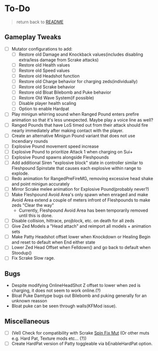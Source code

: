 # To-Do

> return back to [README](../README.md#documentation)

## Gameplay Tweaks

- [ ] Mutator configurations to add:
   - [ ] Restore old Damage and Knockback values(includes disabling extra/less damage from Scrake attacks)
   - [ ] Restore old Health values
   - [ ] Restore old Speed values
   - [ ] Restore old Headshot function
   - [ ] Restore old Charge behavior for charging zeds(individually)
   - [ ] Restore old Scrake behavior
   - [ ] Restore old Bloat Bilebomb and Puke behavior
   - [ ] Restore Old Wave System(if possible)   
   - [ ] Disable player health scaling
   - [ ] Option to enable Hardpat
- [ ] Play minigun whirring sound when Ranged Pound enters prefire animation so that it's less unexpected. Maybe play a voice line as well?
- [ ] Ranged Pounds that have LoS timed out from their attack should fire nearly immediately after making contact with the player.
- [ ] Create an alternative Minigun Pound variant that does not use Incendiary rounds
- [ ] Explosive Pound movement speed increase
- [ ] Explosive Pound to prioritize Attack 1 when charging on Sui+
- [ ] Explosive Pound spawns alongside Fleshpounds
- [ ] Add additional Siren "explosive block" state in controller similar to Fleshpound Spinstate that causes each explosive within range to explode.
- [ ] Redo animation for RangedPreFireMG, removing excessive head shake and point minigun accurately
- [ ] Mirror Scrake melee animation for Explosive Pound(probably never?)
- [ ] Make Fleshpound Avoid Area's only spawn when enraged and make Avoid Area extend a couple of meters infront of Fleshpounds to make zeds "Clear the way"
  - Currently, Fleshpound Avoid Area has been temporarily removed until this is done.
- [ ] Disable collision, hittrace, projblock, etc. on death for all zeds
- [ ] Give Zed Models a "Head attach" and reimport all models + animation sets
- [ ] Make Patty Headshot offset lower when Knockdown or Healing Begin and reset to default when End either state
- [ ] Lower Zed Head Offset when Felldown() and go back to default when Stoodup()
- [ ] Fix Scrake Slow rage.

## Bugs
- Despite modifying OnlineHeadShot Z offset to lower when zed is charging, it does not seem to work online.(?)
- Bloat Puke Damtype bugs out Bilebomb and puking generally for an unknown reasson
- Bloat puke can be seen through walls(KFMod issue).

## Miscellaneous

- [ ] (Vel) Check for compatibility with Scrake [Spin Fix Mut](https://steamcommunity.com/sharedfiles/filedetails/?id=2046199794) (Or other muts e.g. Hard Pat, Texture mods etc... (?))
- [ ] Create HardPat version of Patty toggleable via bEnableHardPat option.
